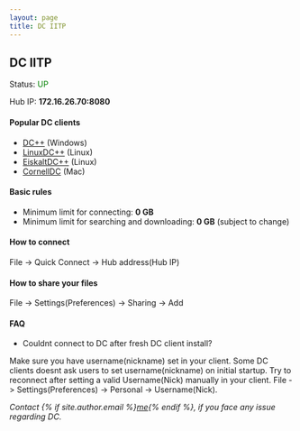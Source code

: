 ```yaml
---
layout: page
title: DC IITP
---
```


## DC IITP

Status: <span style="color:green">UP</span>
<!-- Status: <span style="color:red">DOWN</span> -->

Hub IP: **172.16.26.70:8080**

#### Popular DC clients

* [DC++](http://dcplusplus.sourceforge.net/) (Windows)
* [LinuxDC++](https://launchpad.net/linuxdcpp) (Linux)
* [EiskaltDC++](https://sourceforge.net/projects/eiskaltdcpp/) (Linux)
* [CornellDC](http://www.cornelldc.com/mac/index.php) (Mac)

#### Basic rules

* Minimum limit for connecting: **0 GB**
* Minimum limit for searching and downloading: **0 GB** (subject to change) 

#### How to connect

File -> Quick Connect -> Hub address(Hub IP)

#### How to share your files

File -> Settings(Preferences) -> Sharing -> Add

#### FAQ

* Couldnt connect to DC after fresh DC client install?

Make sure you have username(nickname) set in your client. Some DC clients doesnt ask users to set username(nickname) on initial startup. Try to reconnect after setting a valid Username(Nick) manually in your client. File -> Settings(Preferences) -> Personal -> Username(Nick).

*Contact {% if site.author.email %}<a href="mailto:{{ site.author.email }}">me</a>{% endif %}, if you face any issue regarding DC.*